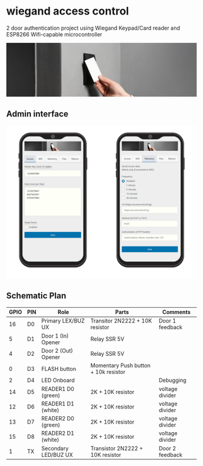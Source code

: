 # wiegand access control

2 door authentication project using Wiegand Keypad/Card reader and ESP8266 Wifi-capable microcontroller

<img width="600" src="./img/concept.jpg">

## Admin interface

<img width="600" src="./img/admin.concept.jpg">

## Schematic Plan

| **GPIO** | **PIN** | **Role**            | **Parts**                            | **Comments**          |
|----------|---------|---------------------|--------------------------------------|-----------------------|
| 16       | D0      | Primary LEX/BUZ UX  | Transitor 2N2222 + 10K resistor      | Door 1 feedback |
| 5        | D1      | Door 1 (In) Opener  | Relay SSR 5V                         |                       |
| 4        | D2      | Door 2 (Out) Opener | Relay SSR 5V                         |                       |
| 0        | D3      | FLASH button        | Momentary Push button + 10k resistor |                       |
| 2        | D4      | LED Onboard         |                                      | Debugging             |
| 14       | D5      | READER1 D0 (green)  | 2K + 10K resistor                    | voltage divider       |
| 12       | D6      | READER1 D1 (white)  | 2K + 10K resistor                    | voltage divider       |
| 13       | D7      | READER2 D0 (green)  | 2K + 10K resistor                    | voltage divider       |
| 15       | D8      | READER2 D1 (white)  | 2K + 10K resistor                    | voltage divider       |
| 1        | TX      | Secondary LED/BUZ UX| Transistor 2N2222 + 10K resistor     | Door 2 feedback       |
